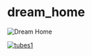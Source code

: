 # dream_home
![Dream Home](https://github.com/user-attachments/assets/81708613-af24-4b22-8ca1-c33b84fc6191)

[![tubes1](https://github.com/user-attachments/assets/18a518b9-e16d-4dd1-b72a-131132f57f53)](https://github.com/user-attachments/assets/18a518b9-e16d-4dd1-b72a-131132f57f53)
